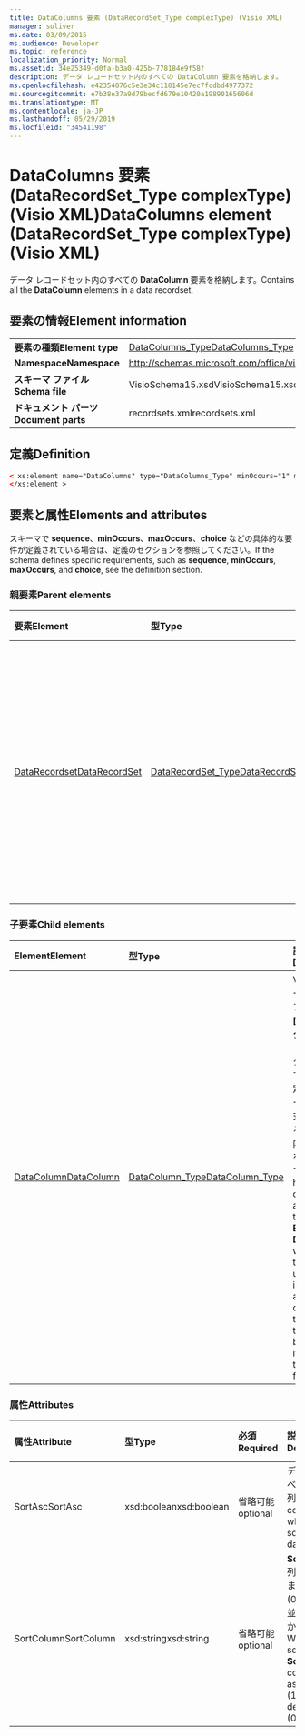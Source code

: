 ```yaml
---
title: DataColumns 要素 (DataRecordSet_Type complexType) (Visio XML)
manager: soliver
ms.date: 03/09/2015
ms.audience: Developer
ms.topic: reference
localization_priority: Normal
ms.assetid: 34e25349-d0fa-b3a0-425b-778184e9f58f
description: データ レコードセット内のすべての DataColumn 要素を格納します。
ms.openlocfilehash: e42354076c5e3e34c118145e7ec7fcdbd4977372
ms.sourcegitcommit: e7b38e37a9d79becfd679e10420a19890165606d
ms.translationtype: MT
ms.contentlocale: ja-JP
ms.lasthandoff: 05/29/2019
ms.locfileid: "34541198"
---
```

# <a name="datacolumns-element-datarecordset_type-complextype-visio-xml"></a><span data-ttu-id="7bfd0-103">DataColumns 要素 (DataRecordSet_Type complexType) (Visio XML)</span><span class="sxs-lookup"><span data-stu-id="7bfd0-103">DataColumns element (DataRecordSet_Type complexType) (Visio XML)</span></span>

<span data-ttu-id="7bfd0-104">データ レコードセット内のすべての **DataColumn** 要素を格納します。</span><span class="sxs-lookup"><span data-stu-id="7bfd0-104">Contains all the **DataColumn** elements in a data recordset.</span></span> 
  
## <a name="element-information"></a><span data-ttu-id="7bfd0-105">要素の情報</span><span class="sxs-lookup"><span data-stu-id="7bfd0-105">Element information</span></span>

|||
|:-----|:-----|
|<span data-ttu-id="7bfd0-106">**要素の種類**</span><span class="sxs-lookup"><span data-stu-id="7bfd0-106">**Element type**</span></span> <br/> |[<span data-ttu-id="7bfd0-107">DataColumns_Type</span><span class="sxs-lookup"><span data-stu-id="7bfd0-107">DataColumns_Type</span></span>](datacolumns_type-complextypevisio-xml.md) <br/> |
|<span data-ttu-id="7bfd0-108">**Namespace**</span><span class="sxs-lookup"><span data-stu-id="7bfd0-108">**Namespace**</span></span> <br/> |http://schemas.microsoft.com/office/visio/2012/main  <br/> |
|<span data-ttu-id="7bfd0-109">**スキーマ ファイル**</span><span class="sxs-lookup"><span data-stu-id="7bfd0-109">**Schema file**</span></span> <br/> |<span data-ttu-id="7bfd0-110">VisioSchema15.xsd</span><span class="sxs-lookup"><span data-stu-id="7bfd0-110">VisioSchema15.xsd</span></span>  <br/> |
|<span data-ttu-id="7bfd0-111">**ドキュメント パーツ**</span><span class="sxs-lookup"><span data-stu-id="7bfd0-111">**Document parts**</span></span> <br/> |<span data-ttu-id="7bfd0-112">recordsets.xml</span><span class="sxs-lookup"><span data-stu-id="7bfd0-112">recordsets.xml</span></span>  <br/> |
   
## <a name="definition"></a><span data-ttu-id="7bfd0-113">定義</span><span class="sxs-lookup"><span data-stu-id="7bfd0-113">Definition</span></span>

```XML
< xs:element name="DataColumns" type="DataColumns_Type" minOccurs="1" maxOccurs="1" >
</xs:element >
```

## <a name="elements-and-attributes"></a><span data-ttu-id="7bfd0-114">要素と属性</span><span class="sxs-lookup"><span data-stu-id="7bfd0-114">Elements and attributes</span></span>

<span data-ttu-id="7bfd0-115">スキーマで **sequence**、**minOccurs**、**maxOccurs**、**choice** などの具体的な要件が定義されている場合は、定義のセクションを参照してください。</span><span class="sxs-lookup"><span data-stu-id="7bfd0-115">If the schema defines specific requirements, such as **sequence**, **minOccurs**, **maxOccurs**, and **choice**, see the definition section.</span></span> 
  
### <a name="parent-elements"></a><span data-ttu-id="7bfd0-116">親要素</span><span class="sxs-lookup"><span data-stu-id="7bfd0-116">Parent elements</span></span>

|<span data-ttu-id="7bfd0-117">**要素**</span><span class="sxs-lookup"><span data-stu-id="7bfd0-117">**Element**</span></span>|<span data-ttu-id="7bfd0-118">**型**</span><span class="sxs-lookup"><span data-stu-id="7bfd0-118">**Type**</span></span>|<span data-ttu-id="7bfd0-119">**説明**</span><span class="sxs-lookup"><span data-stu-id="7bfd0-119">**Description**</span></span>|
|:-----|:-----|:-----|
|[<span data-ttu-id="7bfd0-120">DataRecordset</span><span class="sxs-lookup"><span data-stu-id="7bfd0-120">DataRecordSet</span></span>](datarecordset-element-datarecordsets_type-complextypevisio-xml.md) <br/> |[<span data-ttu-id="7bfd0-121">DataRecordSet_Type</span><span class="sxs-lookup"><span data-stu-id="7bfd0-121">DataRecordSet_Type</span></span>](datarecordset_type-complextypevisio-xml.md) <br/> |<span data-ttu-id="7bfd0-122">Microsoft Visio で、データベースに対してクエリされたデータの保存、書式設定、更新、表示を行います。</span><span class="sxs-lookup"><span data-stu-id="7bfd0-122">Stores, formats, refreshes, and exposes data queried from a database in Microsoft Visio.</span></span>  <br/> |
   
### <a name="child-elements"></a><span data-ttu-id="7bfd0-123">子要素</span><span class="sxs-lookup"><span data-stu-id="7bfd0-123">Child elements</span></span>

|<span data-ttu-id="7bfd0-124">**Element**</span><span class="sxs-lookup"><span data-stu-id="7bfd0-124">**Element**</span></span>|<span data-ttu-id="7bfd0-125">**型**</span><span class="sxs-lookup"><span data-stu-id="7bfd0-125">**Type**</span></span>|<span data-ttu-id="7bfd0-126">**説明**</span><span class="sxs-lookup"><span data-stu-id="7bfd0-126">**Description**</span></span>|
|:-----|:-----|:-----|
|[<span data-ttu-id="7bfd0-127">DataColumn</span><span class="sxs-lookup"><span data-stu-id="7bfd0-127">DataColumn</span></span>](datacolumn-element-datacolumns_type-complextypevisio-xml.md) <br/> |[<span data-ttu-id="7bfd0-128">DataColumn_Type</span><span class="sxs-lookup"><span data-stu-id="7bfd0-128">DataColumn_Type</span></span>](datacolumn_type-complextypevisio-xml.md) <br/> |<span data-ttu-id="7bfd0-129">Visio ユーザー インターフェイスの **[外部データ]** ウィンドウにデータ列を表示する方法を定義し、データ型と書式を定義することで列内のデータを修飾します。</span><span class="sxs-lookup"><span data-stu-id="7bfd0-129">Defines how a data column appears in the **External Data** window in the Visio user interface and qualifies the data in the column by defining its data type and formatting.</span></span>  <br/> |
   
### <a name="attributes"></a><span data-ttu-id="7bfd0-130">属性</span><span class="sxs-lookup"><span data-stu-id="7bfd0-130">Attributes</span></span>

|<span data-ttu-id="7bfd0-131">**属性**</span><span class="sxs-lookup"><span data-stu-id="7bfd0-131">**Attribute**</span></span>|<span data-ttu-id="7bfd0-132">**型**</span><span class="sxs-lookup"><span data-stu-id="7bfd0-132">**Type**</span></span>|<span data-ttu-id="7bfd0-133">**必須**</span><span class="sxs-lookup"><span data-stu-id="7bfd0-133">**Required**</span></span>|<span data-ttu-id="7bfd0-134">**説明**</span><span class="sxs-lookup"><span data-stu-id="7bfd0-134">**Description**</span></span>|<span data-ttu-id="7bfd0-135">**可能な値**</span><span class="sxs-lookup"><span data-stu-id="7bfd0-135">**Possible values**</span></span>|
|:-----|:-----|:-----|:-----|:-----|
|<span data-ttu-id="7bfd0-136">SortAsc</span><span class="sxs-lookup"><span data-stu-id="7bfd0-136">SortAsc</span></span>  <br/> |<span data-ttu-id="7bfd0-137">xsd:boolean</span><span class="sxs-lookup"><span data-stu-id="7bfd0-137">xsd:boolean</span></span>  <br/> |<span data-ttu-id="7bfd0-138">省略可能</span><span class="sxs-lookup"><span data-stu-id="7bfd0-138">optional</span></span>  <br/> |<span data-ttu-id="7bfd0-139">データを並べ替える列。</span><span class="sxs-lookup"><span data-stu-id="7bfd0-139">The column on which to sort the data.</span></span>  <br/> |<span data-ttu-id="7bfd0-140">xsd:boolean 型の値。</span><span class="sxs-lookup"><span data-stu-id="7bfd0-140">Values of the xsd:boolean type.</span></span>  <br/> |
|<span data-ttu-id="7bfd0-141">SortColumn</span><span class="sxs-lookup"><span data-stu-id="7bfd0-141">SortColumn</span></span>  <br/> |<span data-ttu-id="7bfd0-142">xsd:string</span><span class="sxs-lookup"><span data-stu-id="7bfd0-142">xsd:string</span></span>  <br/> |<span data-ttu-id="7bfd0-143">省略可能</span><span class="sxs-lookup"><span data-stu-id="7bfd0-143">optional</span></span>  <br/> |<span data-ttu-id="7bfd0-144">**SortColumn** 列を昇順 (1) または降順 (0) の順序で並べ替えるかどうか。</span><span class="sxs-lookup"><span data-stu-id="7bfd0-144">Whether to sort the **SortColumn** column in ascending (1) or descending (0) order.</span></span>  <br/> |<span data-ttu-id="7bfd0-145">xsd:string 型の値。</span><span class="sxs-lookup"><span data-stu-id="7bfd0-145">Values of the xsd:string type.</span></span>  <br/> |
   

